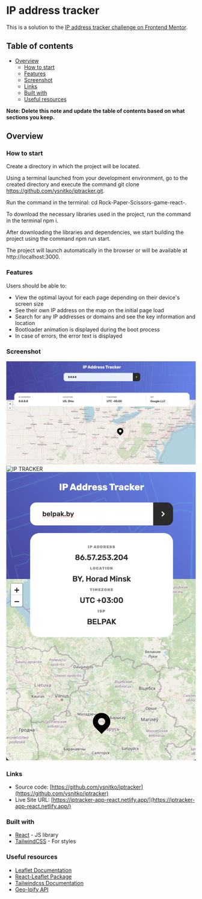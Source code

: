 # IP address tracker

This is a solution to the [IP address tracker challenge on Frontend Mentor](https://www.frontendmentor.io/challenges/ip-address-tracker-I8-0yYAH0).

## Table of contents

- [Overview](#overview)
  - [How to start](#how-to-start)
  - [Features](#features)
  - [Screenshot](#screenshot)
  - [Links](#links)
  - [Built with](#built-with)
  - [Useful resources](#useful-resources)

**Note: Delete this note and update the table of contents based on what sections you keep.**

## Overview

### How to start

Create a directory in which the project will be located.

Using a terminal launched from your development environment, go to the created directory and execute the command git clone https://github.com/ysnitko/iptracker.git.

Run the command in the terminal: cd Rock-Paper-Scissors-game-react-.

To download the necessary libraries used in the project, run the command in the terminal npm i.

After downloading the libraries and dependencies, we start building the project using the command npm run start.

The project will launch automatically in the browser or will be available at http://localhost:3000.

### Features

Users should be able to:

- View the optimal layout for each page depending on their device's screen size
- See their own IP address on the map on the initial page load
- Search for any IP addresses or domains and see the key information and location
- Bootloader animation is displayed during the boot process
- In case of errors, the error text is displayed

### Screenshot

![IP TRACKER](https://github.com/ysnitko/iptracker/blob/main/src/assets/images/Screenshot_1.png)
![IP TRACKER](https://github.com/ysnitko/iptracker/blob/main/src/assets/images/Screenshot_2.png)
![IP TRACKER](https://github.com/ysnitko/iptracker/blob/main/src/assets/images/Screenshot_3.png)

### Links

- Source code: [https://github.com/ysnitko/iptracker](https://github.com/ysnitko/iptracker)
- Live Site URL: [https://iptracker-app-react.netlify.app/](https://iptracker-app-react.netlify.app/)

### Built with

- [React](https://reactjs.org/) - JS library
- [TailwindCSS](https://tailwindcss.com/) - For styles

### Useful resources

- [Leaflet Documentation](https://leafletjs.com/reference.html)
- [React-Leaflet Package](https://github.com/PaulLeCam/react-leaflet)
- [Tailwindcss Documentation](https://tailwindcss.com/docs/installation)
- [Geo-Ipify API](https://geo.ipify.org/docs)
